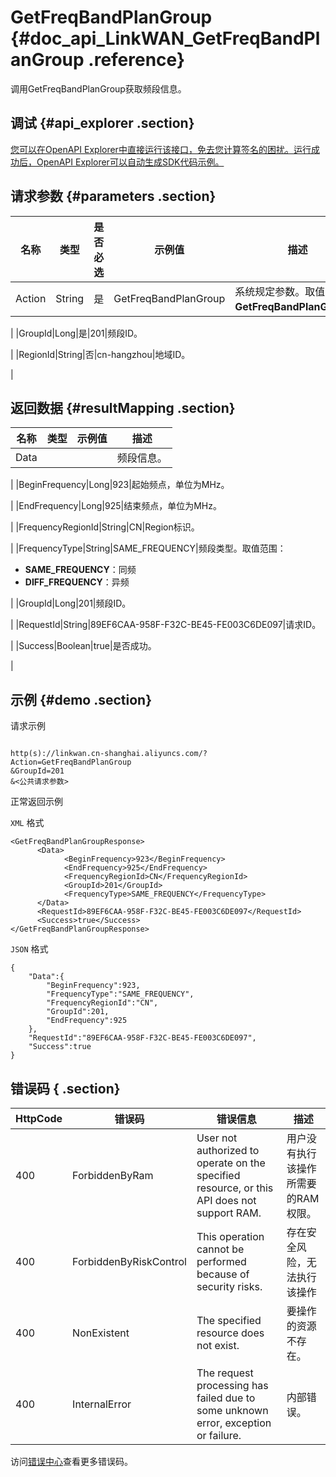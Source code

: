 # GetFreqBandPlanGroup {#doc_api_LinkWAN_GetFreqBandPlanGroup .reference}

调用GetFreqBandPlanGroup获取频段信息。

## 调试 {#api_explorer .section}

[您可以在OpenAPI Explorer中直接运行该接口，免去您计算签名的困扰。运行成功后，OpenAPI Explorer可以自动生成SDK代码示例。](https://api.aliyun.com/#product=LinkWAN&api=GetFreqBandPlanGroup&type=RPC&version=2018-12-30)

## 请求参数 {#parameters .section}

|名称|类型|是否必选|示例值|描述|
|--|--|----|---|--|
|Action|String|是|GetFreqBandPlanGroup|系统规定参数。取值：**GetFreqBandPlanGroup**。

 |
|GroupId|Long|是|201|频段ID。

 |
|RegionId|String|否|cn-hangzhou|地域ID。

 |

## 返回数据 {#resultMapping .section}

|名称|类型|示例值|描述|
|--|--|---|--|
|Data| | |频段信息。

 |
|BeginFrequency|Long|923|起始频点，单位为MHz。

 |
|EndFrequency|Long|925|结束频点，单位为MHz。

 |
|FrequencyRegionId|String|CN|Region标识。

 |
|FrequencyType|String|SAME\_FREQUENCY|频段类型。取值范围：

 -   **SAME\_FREQUENCY**：同频
-   **DIFF\_FREQUENCY**：异频

 |
|GroupId|Long|201|频段ID。

 |
|RequestId|String|89EF6CAA-958F-F32C-BE45-FE003C6DE097|请求ID。

 |
|Success|Boolean|true|是否成功。

 |

## 示例 {#demo .section}

请求示例

``` {#request_demo}

http(s)://linkwan.cn-shanghai.aliyuncs.com/?Action=GetFreqBandPlanGroup
&GroupId=201
&<公共请求参数>

```

正常返回示例

`XML` 格式

``` {#xml_return_success_demo}
<GetFreqBandPlanGroupResponse>
      <Data>
            <BeginFrequency>923</BeginFrequency>
            <EndFrequency>925</EndFrequency>
            <FrequencyRegionId>CN</FrequencyRegionId>
            <GroupId>201</GroupId>
            <FrequencyType>SAME_FREQUENCY</FrequencyType>
      </Data>
      <RequestId>89EF6CAA-958F-F32C-BE45-FE003C6DE097</RequestId>
      <Success>true</Success>
</GetFreqBandPlanGroupResponse>
```

`JSON` 格式

``` {#json_return_success_demo}
{
	"Data":{
		"BeginFrequency":923,
		"FrequencyType":"SAME_FREQUENCY",
		"FrequencyRegionId":"CN",
		"GroupId":201,
		"EndFrequency":925
	},
	"RequestId":"89EF6CAA-958F-F32C-BE45-FE003C6DE097",
	"Success":true
}
```

## 错误码 { .section}

|HttpCode|错误码|错误信息|描述|
|--------|---|----|--|
|400|ForbiddenByRam|User not authorized to operate on the specified resource, or this API does not support RAM.|用户没有执行该操作所需要的RAM权限。|
|400|ForbiddenByRiskControl|This operation cannot be performed because of security risks.|存在安全风险，无法执行该操作|
|400|NonExistent|The specified resource does not exist.|要操作的资源不存在。|
|400|InternalError|The request processing has failed due to some unknown error, exception or failure.|内部错误。|

访问[错误中心](https://error-center.aliyun.com/status/product/LinkWAN)查看更多错误码。


